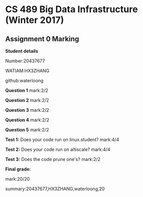# CS 489 Big Data Infrastructure (Winter 2017)
## Assignment 0 Marking
**Student details**

Number:20437677

WATIAM:HX3ZHANG

github:waterloong

**Question 1**
mark:2/2

**Question 2**
mark:2/2

**Question 3**
mark:2/2

**Question 4**
mark:2/2

**Question 5**
mark:2/2

**Test 1:** Does your code run on linux.student?
mark:4/4

**Test 2:** Does your code run on altiscale?
mark:4/4

**Test 3:** Does the code prune one's?
mark:2/2


**Final grade:**

mark:20/20

summary:20437677,HX3ZHANG,waterloong,20

